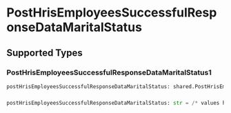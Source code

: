 # PostHrisEmployeesSuccessfulResponseDataMaritalStatus


## Supported Types

### PostHrisEmployeesSuccessfulResponseDataMaritalStatus1

```python
postHrisEmployeesSuccessfulResponseDataMaritalStatus: shared.PostHrisEmployeesSuccessfulResponseDataMaritalStatus1 = /* values here */
```

### 

```python
postHrisEmployeesSuccessfulResponseDataMaritalStatus: str = /* values here */
```

